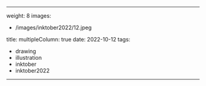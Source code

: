 
---
weight: 8
images:
- /images/inktober2022/12.jpeg

title:
multipleColumn: true
date: 2022-10-12
tags:
- drawing
- illustration
- inktober
- inktober2022
---

